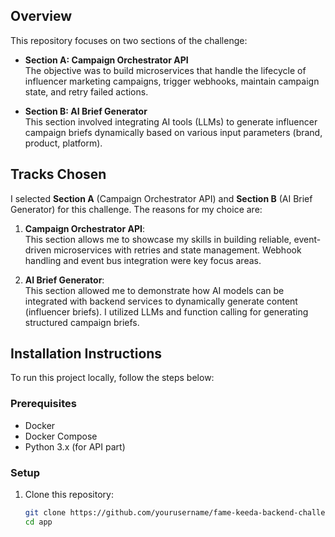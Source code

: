 ## Overview

This repository focuses on two sections of the challenge:

- **Section A: Campaign Orchestrator API**  
  The objective was to build microservices that handle the lifecycle of influencer marketing campaigns, trigger webhooks, maintain campaign state, and retry failed actions.
  
- **Section B: AI Brief Generator**  
  This section involved integrating AI tools (LLMs) to generate influencer campaign briefs dynamically based on various input parameters (brand, product, platform).

## Tracks Chosen

I selected **Section A** (Campaign Orchestrator API) and **Section B** (AI Brief Generator) for this challenge. The reasons for my choice are:

1. **Campaign Orchestrator API**:  
   This section allows me to showcase my skills in building reliable, event-driven microservices with retries and state management. Webhook handling and event bus integration were key focus areas.

2. **AI Brief Generator**:  
   This section allowed me to demonstrate how AI models can be integrated with backend services to dynamically generate content (influencer briefs). I utilized LLMs and function calling for generating structured campaign briefs.

## Installation Instructions

To run this project locally, follow the steps below:

### Prerequisites

- Docker
- Docker Compose
- Python 3.x (for API part)

### Setup

1. Clone this repository:
   ```bash
   git clone https://github.com/yourusername/fame-keeda-backend-challenge.git
   cd app